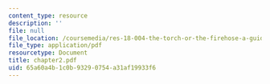 ```yaml
---
content_type: resource
description: ''
file: null
file_location: /coursemedia/res-18-004-the-torch-or-the-firehose-a-guide-to-section-teaching-spring-2009/65a60a4b1c0b93290754a31af19933f6_chapter2.pdf
file_type: application/pdf
resourcetype: Document
title: chapter2.pdf
uid: 65a60a4b-1c0b-9329-0754-a31af19933f6
---
```


